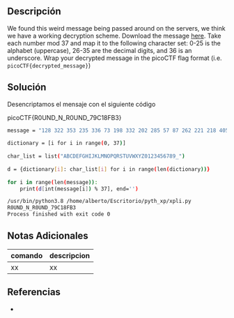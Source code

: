 ## Descripción
We found this weird message being passed around on the servers, we think we have a working decryption scheme. Download the message [here](https://artifacts.picoctf.net/c/127/message.txt). Take each number mod 37 and map it to the following character set: 0-25 is the alphabet (uppercase), 26-35 are the decimal digits, and 36 is an underscore. Wrap your decrypted message in the picoCTF flag format (i.e. `picoCTF{decrypted_message}`)

## Solución
Desencriptamos el mensaje con el siguiente código

picoCTF{R0UND_N_R0UND_79C18FB3}


```bash
message = "128 322 353 235 336 73 198 332 202 285 57 87 262 221 218 405 335 101 256 227 112 140".split()  
  
dictionary = [i for i in range(0, 37)]  
  
char_list = list("ABCDEFGHIJKLMNOPQRSTUVWXYZ0123456789_")  
  
d = {dictionary[i]: char_list[i] for i in range(len(dictionary))}  
  
for i in range(len(message)):  
	print(d[int(message[i]) % 37], end='')

/usr/bin/python3.8 /home/alberto/Escritorio/pyth_xp/xpli.py 
R0UND_N_R0UND_79C18FB3
Process finished with exit code 0
```

## Notas Adicionales
|comando|descripcion|
|---|---|
|xx|xx|

## Referencias
- []()
